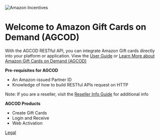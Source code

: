 <img src="https://amazonincentives.my.salesforce.com/servlet/servlet.ImageServer?id=015800000023Ea3&oid=00D80000000ha2o" alt="Amazon Incentives">

# Welcome to Amazon Gift Cards on Demand (AGCOD)

With the AGCOD RESTful API, you can integrate Amazon Gift cards directly into your platform or application.  View the <a href='https://github.com/incentives-api/agcod/wiki/User-Guide'>User Guide</a> or <a href='https://www.amazon.com/gift-card-api/b?ie=UTF8&node=15243199011'>Learn More about Amazon Gift Cards on Demand (AGCOD)</a>

<b>Pre-requisites for AGCOD</b>
- An Amazon-issued Partner ID
- Knowledge of how to build RESTful APIs request on HTTP

Note: If you are a reseller, visit the <a href="https://github.com/incentives-api/agcod/wiki/User-Guide#Reseller">Reseller Info Guide</a> for additional info

<b>AGCOD Products</b>
- Create Gift Cards
- Login and Receive
- Web Activation

<a href="https://github.com/incentives-api/agcod/wiki/User-Guide#legal">Legal</a>
